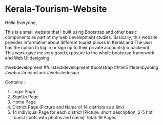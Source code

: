 # Kerala-Tourism-Website
Hello Everyone,

This is a small website that I built using Bootstrap and other basic components as part of my web development studies. Basically, this website provides information about different tourist places in Kerala and The user has the option to log in or sign up to their private accounts(no backend).
This work gave me very good exposure to the whole bootstrap framework and Web UI designing.

#webdevelopment #fullstackdevelopment #bootstrap #html5 #learnbydoing #webui #meanstack #websitedesign

Contains :
1. Login Page
2. SignUp Page
3. Home Page
4. District Page (Picture and Name of 14 districts as a link)
5. 14 Individual Page for each district (Picture, short description, 2-5 hot tourist spots with photos and name)
Total: 19 Pages

